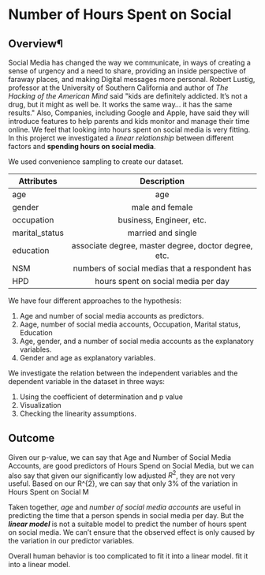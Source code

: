 # Number of Hours Spent on Social

## Overview¶

Social Media has changed the way we communicate, in ways of creating a sense of urgency and a need to share, providing an inside perspective of faraway places, and making Digital messages more personal. Robert Lustig, professor at the University of Southern California and author of *The Hacking of the American Mind* said \"kids are definitely addicted. It’s not a drug, but it might as well be. It works the same way… it has the same results.\" Also, Companies, including Google and Apple, have said they will introduce features to help parents and kids monitor and manage their time online. We feel that looking into hours spent on social media is very fitting.
In this projerct we investigated a *linear
relationship* between different factors and **spending hours on
social media**. 

We used convenience sampling to create our
dataset. 


| Attributes     | Description |
| ------------- |:-------------:|
| age      | age | 
| gender      | male and female | 
| occupation | business, Engineer, etc.     |
|marital_status|married and single|
|education|associate degree, master degree, doctor degree, etc.|
|NSM|numbers of social medias that a respondent has|
|HPD|hours spent on social media per day|

We have four different approaches to the hypothesis:
  
1. Age and number of social media accounts as predictors.
2. Aage, number of social media accounts, Occupation, Marital status, Education
3. Age, gender, and a number of social media accounts as the explanatory variables.
4. Gender and age as explanatory variables.

We investigate the relation between the independent variables and the dependent variable in the dataset in three ways:

1. Using the coefficient of determination and p value
2. Visualization
3. Checking the linearity assumptions. 

## Outcome 

Given our p-value, we can say that Age and Number of Social Media Accounts, are good predictors of Hours Spend on Social Media, but we can also say that given our significantly low adjusted $R^{2}$, they are not very useful. 
Based on our R^{2}, we can say that only 3% of the variation in Hours Spent on Social M

Taken together, *age* and *number of social media accounts* are useful in predicting the time that a person spends in social media per day. But the ***linear model*** is not a suitable model to predict the number of hours spent on social media. We can’t ensure that the observed effect is only caused by the variation in our predictor variables.

Overall human behavior is too complicated to fit it into a linear model. fit it into a linear model.
